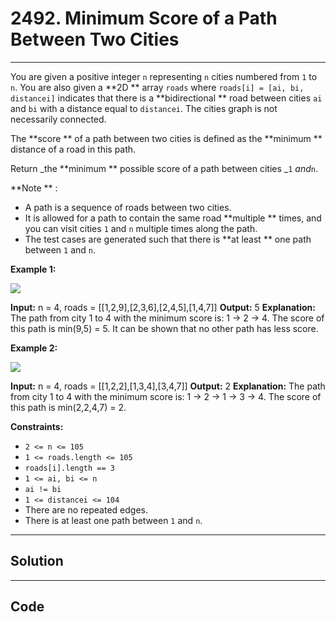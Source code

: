 # 2492. Minimum Score of a Path Between Two Cities

---

You are given a positive integer `n` representing `n` cities numbered from `1` to `n`. You are also given a **2D ** array `roads` where `roads[i] = [ai, bi, distancei]` indicates that there is a **bidirectional ** road between cities `ai` and `bi` with a distance equal to `distancei`. The cities graph is not necessarily connected.

The **score ** of a path between two cities is defined as the **minimum ** distance of a road in this path.

Return _the **minimum ** possible score of a path between cities _`1` _and_`n`.

**Note ** :

  * A path is a sequence of roads between two cities.
  * It is allowed for a path to contain the same road **multiple ** times, and you can visit cities `1` and `n` multiple times along the path.
  * The test cases are generated such that there is **at least ** one path between `1` and `n`.



 

**Example 1:**

![](https://assets.leetcode.com/uploads/2022/10/12/graph11.png)


**Input:** n = 4, roads = [[1,2,9],[2,3,6],[2,4,5],[1,4,7]]
**Output:** 5
**Explanation:** The path from city 1 to 4 with the minimum score is: 1 -> 2 -> 4. The score of this path is min(9,5) = 5.
It can be shown that no other path has less score.


**Example 2:**

![](https://assets.leetcode.com/uploads/2022/10/12/graph22.png)


**Input:** n = 4, roads = [[1,2,2],[1,3,4],[3,4,7]]
**Output:** 2
**Explanation:** The path from city 1 to 4 with the minimum score is: 1 -> 2 -> 1 -> 3 -> 4. The score of this path is min(2,2,4,7) = 2.


 

**Constraints:**

  * `2 <= n <= 105`
  * `1 <= roads.length <= 105`
  * `roads[i].length == 3`
  * `1 <= ai, bi <= n`
  * `ai != bi`
  * `1 <= distancei <= 104`
  * There are no repeated edges.
  * There is at least one path between `1` and `n`.

---

## Solution



---

## Code
```python


```